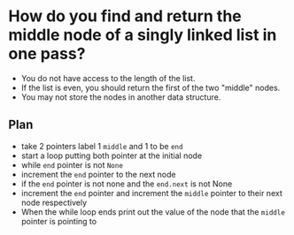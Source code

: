 # How do you find and return the middle node of a singly linked list in one pass? 
- You do not have access to the length of the list. 
- If the list is even, you should return the first of the two "middle" nodes. 
- You may not store the nodes in another data structure.

## Plan
- take 2 pointers label 1 `middle` and 1 to be `end`
- start a loop putting both pointer at the initial node
- while `end` pointer is not `None`
- increment the `end` pointer to the next node
- if the `end` pointer is not none and the `end.next` is not None
- increment the `end` pointer and increment the `middle` pointer to their next node respectively
- When the while loop ends print out the value of the node that the `middle` pointer is pointing to
